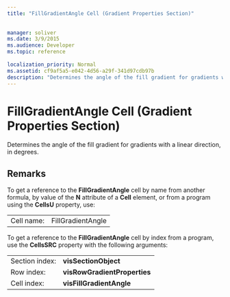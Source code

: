 ```yaml
---
title: "FillGradientAngle Cell (Gradient Properties Section)"
 
 
manager: soliver
ms.date: 3/9/2015
ms.audience: Developer
ms.topic: reference
 
localization_priority: Normal
ms.assetid: cf9af5a5-e042-4d56-a29f-341d97cdb97b
description: "Determines the angle of the fill gradient for gradients with a linear direction, in degrees."
---
```


# FillGradientAngle Cell (Gradient Properties Section)

Determines the angle of the fill gradient for gradients with a linear direction, in degrees. 
  
## Remarks

To get a reference to the **FillGradientAngle** cell by name from another formula, by value of the **N** attribute of a **Cell** element, or from a program using the **CellsU** property, use: 
  
|||
|:-----|:-----|
| Cell name:  <br/> | FillGradientAngle  <br/> |
   
To get a reference to the **FillGradientAngle** cell by index from a program, use the **CellsSRC** property with the following arguments: 
  
|||
|:-----|:-----|
| Section index:  <br/> |**visSectionObject** <br/> |
| Row index:  <br/> |**visRowGradientProperties** <br/> |
| Cell index:  <br/> |**visFillGradientAngle** <br/> |
   

